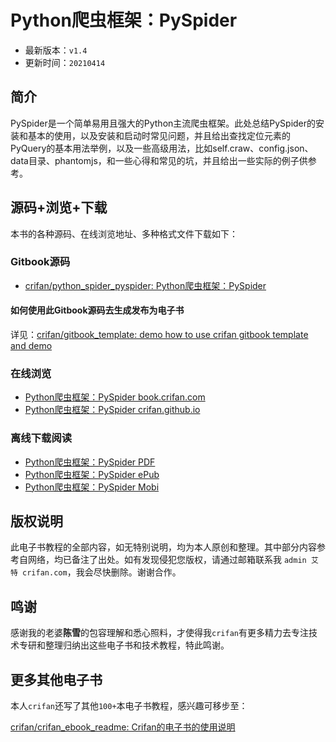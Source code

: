 # Python爬虫框架：PySpider

* 最新版本：`v1.4`
* 更新时间：`20210414`

## 简介

PySpider是一个简单易用且强大的Python主流爬虫框架。此处总结PySpider的安装和基本的使用，以及安装和启动时常见问题，并且给出查找定位元素的PyQuery的基本用法举例，以及一些高级用法，比如self.craw、config.json、data目录、phantomjs，和一些心得和常见的坑，并且给出一些实际的例子供参考。

## 源码+浏览+下载

本书的各种源码、在线浏览地址、多种格式文件下载如下：

### Gitbook源码

* [crifan/python_spider_pyspider: Python爬虫框架：PySpider](https://github.com/crifan/python_spider_pyspider)

#### 如何使用此Gitbook源码去生成发布为电子书

详见：[crifan/gitbook_template: demo how to use crifan gitbook template and demo](https://github.com/crifan/gitbook_template)

### 在线浏览

* [Python爬虫框架：PySpider book.crifan.com](http://book.crifan.com/books/python_spider_pyspider/website)
* [Python爬虫框架：PySpider crifan.github.io](https://crifan.github.io/python_spider_pyspider/website)

### 离线下载阅读

* [Python爬虫框架：PySpider PDF](http://book.crifan.com/books/python_spider_pyspider/pdf/python_spider_pyspider.pdf)
* [Python爬虫框架：PySpider ePub](http://book.crifan.com/books/python_spider_pyspider/epub/python_spider_pyspider.epub)
* [Python爬虫框架：PySpider Mobi](http://book.crifan.com/books/python_spider_pyspider/mobi/python_spider_pyspider.mobi)

## 版权说明

此电子书教程的全部内容，如无特别说明，均为本人原创和整理。其中部分内容参考自网络，均已备注了出处。如有发现侵犯您版权，请通过邮箱联系我 `admin 艾特 crifan.com`，我会尽快删除。谢谢合作。

## 鸣谢

感谢我的老婆**陈雪**的包容理解和悉心照料，才使得我`crifan`有更多精力去专注技术专研和整理归纳出这些电子书和技术教程，特此鸣谢。

## 更多其他电子书

本人`crifan`还写了其他`100+`本电子书教程，感兴趣可移步至：

[crifan/crifan_ebook_readme: Crifan的电子书的使用说明](https://github.com/crifan/crifan_ebook_readme)
